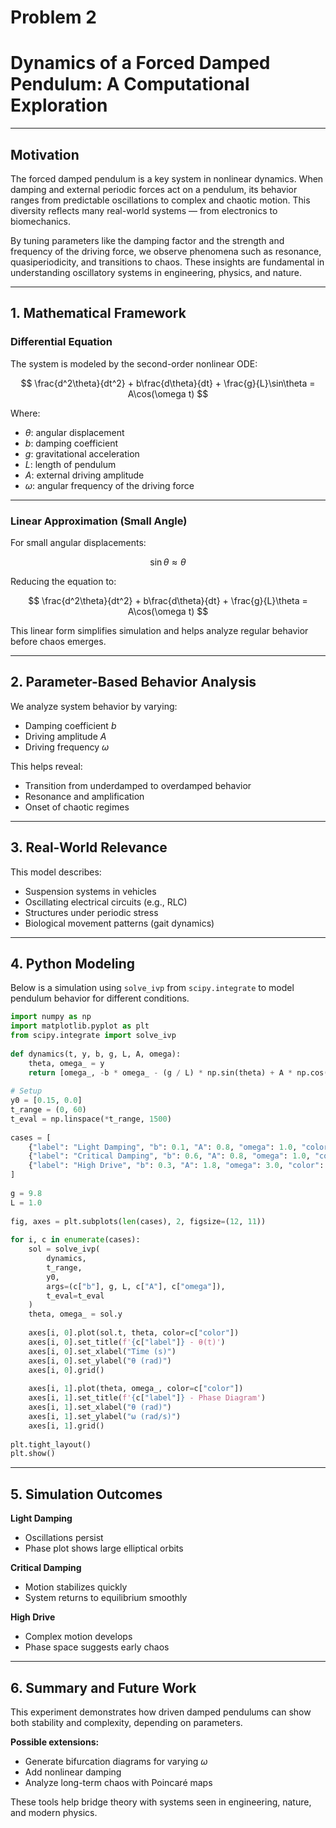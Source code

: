 # Problem 2
#  Dynamics of a Forced Damped Pendulum: A Computational Exploration
 
---
 
##  Motivation

The forced damped pendulum is a key system in nonlinear dynamics. When damping and external periodic forces act on a pendulum, its behavior ranges from predictable oscillations to complex and chaotic motion. This diversity reflects many real-world systems — from electronics to biomechanics.
 
By tuning parameters like the damping factor and the strength and frequency of the driving force, we observe phenomena such as resonance, quasiperiodicity, and transitions to chaos. These insights are fundamental in understanding oscillatory systems in engineering, physics, and nature.
 
---
 
## 1.  Mathematical Framework
 
###  Differential Equation
 
The system is modeled by the second-order nonlinear ODE:
 
$$
\frac{d^2\theta}{dt^2} + b\frac{d\theta}{dt} + \frac{g}{L}\sin\theta = A\cos(\omega t)
$$
 
Where:
- $\theta$: angular displacement  
- $b$: damping coefficient  
- $g$: gravitational acceleration  
- $L$: length of pendulum  
- $A$: external driving amplitude  
- $\omega$: angular frequency of the driving force
 
---
 
###  Linear Approximation (Small Angle)
 
For small angular displacements:
 
$$
\sin\theta \approx \theta
$$
 
Reducing the equation to:
 
$$
\frac{d^2\theta}{dt^2} + b\frac{d\theta}{dt} + \frac{g}{L}\theta = A\cos(\omega t)
$$
 
This linear form simplifies simulation and helps analyze regular behavior before chaos emerges.
 
---
 
## 2.  Parameter-Based Behavior Analysis
 
We analyze system behavior by varying:
 
- Damping coefficient $b$
- Driving amplitude $A$
- Driving frequency $\omega$
 
This helps reveal:
- Transition from underdamped to overdamped behavior
- Resonance and amplification
- Onset of chaotic regimes
 
---
 
## 3.  Real-World Relevance
 
This model describes:
- Suspension systems in vehicles  
- Oscillating electrical circuits (e.g., RLC)  
- Structures under periodic stress  
- Biological movement patterns (gait dynamics)
 
---
 
## 4.  Python Modeling
 
Below is a simulation using `solve_ivp` from `scipy.integrate` to model pendulum behavior for different conditions.
 
```python
import numpy as np
import matplotlib.pyplot as plt
from scipy.integrate import solve_ivp
 
def dynamics(t, y, b, g, L, A, omega):
    theta, omega_ = y
    return [omega_, -b * omega_ - (g / L) * np.sin(theta) + A * np.cos(omega * t)]
 
# Setup
y0 = [0.15, 0.0]
t_range = (0, 60)
t_eval = np.linspace(*t_range, 1500)
 
cases = [
    {"label": "Light Damping", "b": 0.1, "A": 0.8, "omega": 1.0, "color": "royalblue"},
    {"label": "Critical Damping", "b": 0.6, "A": 0.8, "omega": 1.0, "color": "firebrick"},
    {"label": "High Drive", "b": 0.3, "A": 1.8, "omega": 3.0, "color": "darkgreen"},
]
 
g = 9.8
L = 1.0
 
fig, axes = plt.subplots(len(cases), 2, figsize=(12, 11))
 
for i, c in enumerate(cases):
    sol = solve_ivp(
        dynamics,
        t_range,
        y0,
        args=(c["b"], g, L, c["A"], c["omega"]),
        t_eval=t_eval
    )
    theta, omega_ = sol.y
 
    axes[i, 0].plot(sol.t, theta, color=c["color"])
    axes[i, 0].set_title(f'{c["label"]} - θ(t)')
    axes[i, 0].set_xlabel("Time (s)")
    axes[i, 0].set_ylabel("θ (rad)")
    axes[i, 0].grid()
 
    axes[i, 1].plot(theta, omega_, color=c["color"])
    axes[i, 1].set_title(f'{c["label"]} - Phase Diagram')
    axes[i, 1].set_xlabel("θ (rad)")
    axes[i, 1].set_ylabel("ω (rad/s)")
    axes[i, 1].grid()
 
plt.tight_layout()
plt.show()
```
 
---
 
## 5.  Simulation Outcomes
 
**Light Damping**  
- Oscillations persist  
- Phase plot shows large elliptical orbits
 
**Critical Damping**  
- Motion stabilizes quickly  
- System returns to equilibrium smoothly
 
**High Drive**  
- Complex motion develops  
- Phase space suggests early chaos
 
---
 
## 6.  Summary and Future Work
 
This experiment demonstrates how driven damped pendulums can show both stability and complexity, depending on parameters.
 
**Possible extensions:**
- Generate bifurcation diagrams for varying $\omega$
- Add nonlinear damping
- Analyze long-term chaos with Poincaré maps
 
These tools help bridge theory with systems seen in engineering, nature, and modern physics.
